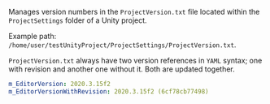 Manages version numbers in the `ProjectVersion.txt` file located within the `ProjectSettings` folder of a Unity project. 

Example path: `/home/user/testUnityProject/ProjectSettings/ProjectVersion.txt`.

`ProjectVersion.txt` always have two version references in `YAML` syntax; one with revision and another one without it. 
Both are updated together.

```yml
m_EditorVersion: 2020.3.15f2
m_EditorVersionWithRevision: 2020.3.15f2 (6cf78cb77498)
```
